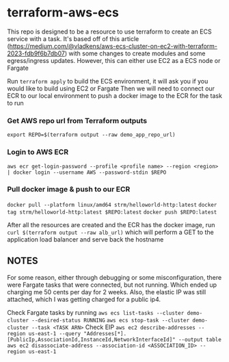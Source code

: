 # terraform-aws-ecs
This repo is designed to be a resource to use terraform to create an ECS service with a task. It's based off of this article (https://medium.com/@vladkens/aws-ecs-cluster-on-ec2-with-terraform-2023-fdb9f6b7db07) with some changes to create modules and some egress/ingress updates. However, this can either use EC2 as a ECS node or Fargate

Run `terraform apply` to build the ECS environment, it will ask you if you would like to build using EC2 or Fargate
Then we will need to connect our ECR to our local environment to push a docker image to the ECR for the task to run

### Get AWS repo url from Terraform outputs
`export REPO=$(terraform output --raw demo_app_repo_url)`
### Login to AWS ECR
`aws ecr get-login-password --profile <profile name> --region <region> | docker login --username AWS --password-stdin $REPO`
### Pull docker image & push to our ECR
`docker pull --platform linux/amd64 strm/helloworld-http:latest`
`docker tag strm/helloworld-http:latest $REPO:latest`
`docker push $REPO:latest`

After all the resources are created and the ECR has the docker image, run 
`curl $(terraform output --raw alb_url)`
which will perform a GET to the application load balancer and serve back the hostname

## NOTES
For some reason, either through debugging or some misconfiguration, there were Fargate tasks that were connected, but not running. Which ended up charging me 50 cents per day for 2 weeks. Also, the elastic IP was still attached, which I was getting charged for a public ip4.

Check Fargate tasks by running 
`aws ecs list-tasks --cluster demo-cluster --desired-status RUNNING`
`aws ecs stop-task --cluster demo-cluster --task <TASK ARN>`
Check EIP 
`aws ec2 describe-addresses --region us-east-1 --query "Addresses[*].[PublicIp,AssociationId,InstanceId,NetworkInterfaceId]" --output table`
`aws ec2 disassociate-address --association-id <ASSOCIATION_ID> --region us-east-1`